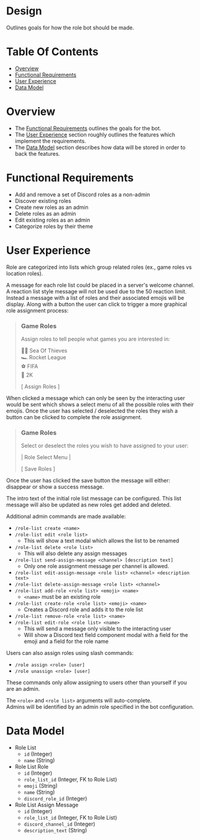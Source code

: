 # Design
Outlines goals for how the role bot should be made.

# Table Of Contents
- [Overview](#overview)
- [Functional Requirements](#functional-requirements)
- [User Experience](#user-experience)
- [Data Model](#data-model)

# Overview
- The [Functional Requirements](#functional-requirements) outlines the goals for the bot.
- The [User Experience](#user-experience) section roughly outlines the features which implement the requirements.
- The [Data Model](#data-model) section describes how data will be stored in order to back the features.

# Functional Requirements
- Add and remove a set of Discord roles as a non-admin
- Discover existing roles
- Create new roles as an admin
- Delete roles as an admin
- Edit existing roles as an admin
- Categorize roles by their theme

# User Experience
Role are categorized into lists which group related roles (ex., game roles vs location roles).

A message for each role list could be placed in a server's welcome channel. A reaction list style message will not be used due to the 50 reaction limit. Instead a message with a list of roles and their associated emojis will be display. Along with a button the user can click to trigger a more graphical role assignment process:

> ### Game Roles
> Assign roles to tell people what games you are interested in:
>
> 🏴‍☠️ Sea Of Thieves  
> 🏎️ Rocket League  
> ⚽ FIFA  
> 🏀 2K  
>   
> [ Assign Roles ]

When clicked a message which can only be seen by the interacting user would be sent which shows a select menu of all the possible roles with their emojis. Once the user has selected / deselected the roles they wish a button can be clicked to complete the role assignment.

> ### Game Roles
> Select or deselect the roles you wish to have assigned to your user:  
>   
> | Role Select Menu |  
>  
> [ Save Roles ]

Once the user has clicked the save button the message will either: disappear or show a success message.

The intro text of the initial role list message can be configured. This list message will also be updated as new roles get added and deleted.

Additional admin commands are made available:

- `/role-list create <name>`
- `/role-list edit <role list>`
  - This will show a text modal which allows the list to be renamed
- `/role-list delete <role list>`
  - This will also delete any assign messages
- `/role-list send-assign-message <channel> [description text]`
  - Only one role assignment message per channel is allowed.
- `/role-list edit-assign-message <role list> <channel> <description text>`
- `/role-list delete-assign-message <role list> <channel>`
- `/role-list add-role <role list> <emoji> <name>`
  - `<name>` must be an existing role
- `/role-list create-role <role list> <emoji> <name>`
  - Creates a Discord role and adds it to the role list
- `/role-list remove-role <role list> <name>`
- `/role-list edit-role <role list> <name>`
  - This will send a message only visible to the interacting user
  - Will show a Discord text field component modal with a field for the emoji and a field for the role name

Users can also assign roles using slash commands:

- `/role assign <role> [user]`
- `/role unassign <role> [user]`

These commands only allow assigning to users other than yourself if you are an admin.

The `<role>` and `<role list>` arguments will auto-complete.  
Admins will be identified by an admin role specified in the bot configuration.

# Data Model
- Role List
  - `id` (Integer)
  - `name` (String)
- Role List Role
  - `id` (Integer)
  - `role_list_id` (Integer, FK to Role List)
  - `emoji` (String)
  - `name` (String)
  - `discord_role_id` (Integer)
- Role List Assign Message
  - `id` (Integer)
  - `role_list_id` (Integer, FK to Role List)
  - `discord_channel_id` (Integer)
  - `description_text` (String)
